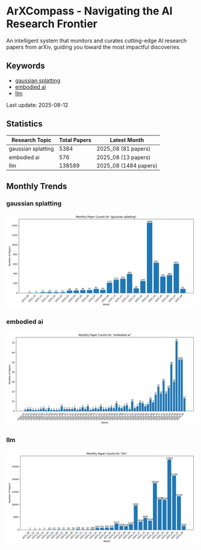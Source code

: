 # ArXCompass - Navigating the AI Research Frontier
An intelligent system that monitors and curates cutting-edge AI research papers from arXiv, guiding you toward the most impactful discoveries.

## Keywords

- [gaussian splatting](gaussian_splatting/)
- [embodied ai](embodied_ai/)
- [llm](llm/)

Last update: 2025-08-12

## Statistics

| Research Topic | Total Papers | Latest Month |
| --- | --- | --- |
| gaussian splatting | 5384 | 2025_08 (81 papers) |
| embodied ai | 576 | 2025_08 (13 papers) |
| llm | 138589 | 2025_08 (1484 papers) |

## Monthly Trends

### gaussian splatting

![Monthly Paper Counts for gaussian splatting](gaussian_splatting/monthly_stats.png)

### embodied ai

![Monthly Paper Counts for embodied ai](embodied_ai/monthly_stats.png)

### llm

![Monthly Paper Counts for llm](llm/monthly_stats.png)

